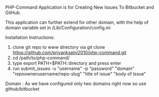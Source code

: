 PHP-Command Application is for Creating New Issues To Bitbucket and GitHub.

This application can further extend for other domain, with the help of domain 
variable set in /Lib/Configuration/config.ini

Installation Instructions:

1. clone git repo to www directory via git clone https://github.com/priyanksaini2010/php-command.git
2. cd /path/to/php-command/
3. type export PATH=$PATH::directory and press enter
4. run submit_issues -u "username" -p "password" "domain" "repoownerusername/repo-slug" "title of issue" "body of Issue"

Domain : As we have configured only two domains right now so use  github/bitbucket <For Adding more Please See Extend.md> 


